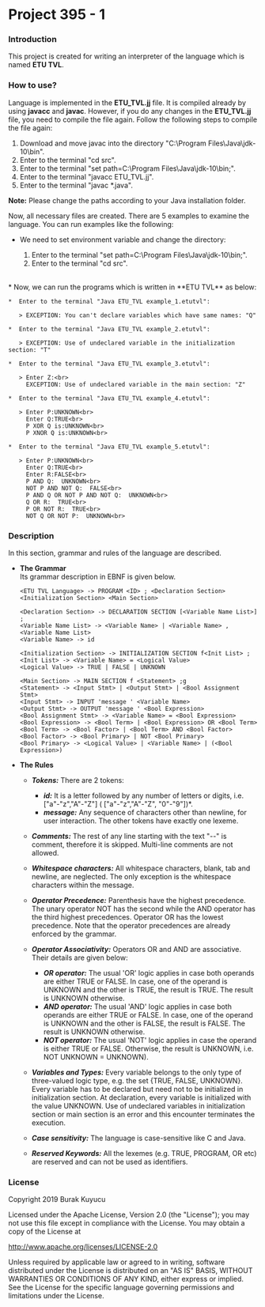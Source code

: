 Project 395 - 1
===============

### Introduction
This project is created for writing an interpreter of the language which is named **ETU TVL**. 

### How to use?

Language is implemented in the **ETU_TVL.jj** file. It is compiled already by using **javacc** and **javac**. However, if you do any changes in the **ETU_TVL.jj** file, you need to compile the file again. Follow the following steps to compile the file again:

1) Download and move javac into the directory "C:\Program Files\Java\jdk-10\bin".<br>
2) Enter to the terminal "cd src".<br>
3) Enter to the terminal "set path=C:\Program Files\Java\jdk-10\bin;".<br>
4) Enter to the terminal "javacc ETU_TVL.jj".<br>
5) Enter to the terminal "javac *.java".<br>

**Note:** Please change the paths according to your Java installation folder.

Now, all necessary files are created. There are 5 examples to examine the language. You can run examples like the following:

* We need to set environment variable and change the directory:

    1) Enter to the terminal "set path=C:\Program Files\Java\jdk-10\bin;".<br>
    2) Enter to the terminal "cd src".<br>
<br>
* Now, we can run the programs which is written in **ETU TVL** as below:

    *  Enter to the terminal "Java ETU_TVL example_1.etutvl":

       > EXCEPTION: You can't declare variables which have same names: "Q"
    
    *  Enter to the terminal "Java ETU_TVL example_2.etutvl":
    
       > EXCEPTION: Use of undeclared variable in the initialization section: "T"
    
    *  Enter to the terminal "Java ETU_TVL example_3.etutvl":
    
       > Enter Z:<br>
         EXCEPTION: Use of undeclared variable in the main section: "Z"
    
    *  Enter to the terminal "Java ETU_TVL example_4.etutvl":
    
       > Enter P:UNKNOWN<br>
         Enter Q:TRUE<br>
         P XOR Q is:UNKNOWN<br>
         P XNOR Q is:UNKNOWN<br>
    
    *  Enter to the terminal "Java ETU_TVL example_5.etutvl":
    
       > Enter P:UNKNOWN<br>
         Enter Q:TRUE<br>
         Enter R:FALSE<br>
         P AND Q:  UNKNOWN<br>
         NOT P AND NOT Q:  FALSE<br>
         P AND Q OR NOT P AND NOT Q:  UNKNOWN<br>
         Q OR R:  TRUE<br>
         P OR NOT R:  TRUE<br>
         NOT Q OR NOT P:  UNKNOWN<br>

### Description
In this section, grammar and rules of the language are described.

* **The Grammar**<br>
  Its grammar description in EBNF is given below.
  
  `<ETU TVL Language> -> PROGRAM <ID> ; <Declaration Section> <Initialization Section> <Main Section>`<br>
  
  `<Declaration Section> -> DECLARATION SECTION [<Variable Name List>] ;`<br>
  `<Variable Name List> -> <Variable Name> | <Variable Name> , <Variable Name List>`<br>
  `<Variable Name> -> id `<br>
  
  `<Initialization Section> -> INITIALIZATION SECTION f<Init List> ;`<br>
  `<Init List> -> <Variable Name> = <Logical Value>`<br>
  `<Logical Value> -> TRUE | FALSE | UNKNOWN`<br>
  
  `<Main Section> -> MAIN SECTION f <Statement> ;g`<br>
  `<Statement> -> <Input Stmt> | <Output Stmt> | <Bool Assignment Stmt>`<br>
  `<Input Stmt> -> INPUT 'message ' <Variable Name>`<br>
  `<Output Stmt> -> OUTPUT 'message ' <Bool Expression>`<br>
  `<Bool Assignment Stmt> -> <Variable Name> = <Bool Expression>`<br>
  `<Bool Expression> -> <Bool Term> | <Bool Expression> OR <Bool Term>`<br>
  `<Bool Term> -> <Bool Factor> | <Bool Term> AND <Bool Factor>`<br>
  `<Bool Factor> -> <Bool Primary> | NOT <Bool Primary>`<br>
  `<Bool Primary> -> <Logical Value> | <Variable Name> | (<Bool Expression>)`<br>

* **The Rules**

    * _**Tokens:**_ There are 2 tokens:
    
      * _**id:**_ It is a letter followed by any number of letters or digits, i.e. ["a"-"z","A"-"Z"] ( ["a"-"z","A"-"Z", "0"-"9"])*.
      * _**message:**_ Any sequence of characters other than newline, for user interaction. The other tokens have exactly one lexeme.
    
    * _**Comments:**_ The rest of any line starting with the text "--" is comment, therefore it is skipped. Multi-line comments are not allowed.
    
    * _**Whitespace characters:**_ All whitespace characters, blank, tab and newline, are neglected. The only exception is the whitespace characters within the message.
    
    * _**Operator Precedence:**_ Parenthesis have the highest precedence. The unary operator NOT has the second while the AND operator has the third highest precedences. Operator OR has the lowest precedence. Note that the operator precedences are already enforced by the grammar.
    
    * _**Operator Associativity:**_ Operators OR and AND are associative. Their details are given below:
    
      * _**OR operator:**_ The usual 'OR' logic applies in case both operands are either TRUE or FALSE. In case, one of the operand is UNKNOWN and the other is TRUE, the result is TRUE. The result is UNKNOWN otherwise.
      * _**AND operator:**_ The usual 'AND' logic applies in case both operands are either TRUE or FALSE. In case, one of the operand is UNKNOWN and the other is FALSE, the result is FALSE. The result is UNKNOWN otherwise.
      * _**NOT operator:**_ The usual 'NOT' logic applies in case the operand is either TRUE or FALSE. Otherwise, the result is UNKNOWN, i.e. NOT UNKNOWN = UNKNOWN).
    
    * _**Variables and Types:**_ Every variable belongs to the only type of three-valued logic type, e.g. the set {TRUE, FALSE, UNKNOWN}. Every variable has to be declared but need not to be initialized in initialization section. At declaration, every variable is initialized with the value UNKNOWN. Use of undeclared variables in initialization section or main section is an error and this encounter terminates the execution.
    
    * _**Case sensitivity:**_ The language is case-sensitive like C and Java.
    
    * _**Reserved Keywords:**_ All the lexemes (e.g. TRUE, PROGRAM, OR etc) are reserved and can not be used as identifiers.

### License
Copyright 2019 Burak Kuyucu

Licensed under the Apache License, Version 2.0 (the "License");
you may not use this file except in compliance with the License.
You may obtain a copy of the License at

http://www.apache.org/licenses/LICENSE-2.0

Unless required by applicable law or agreed to in writing, software
distributed under the License is distributed on an "AS IS" BASIS,
WITHOUT WARRANTIES OR CONDITIONS OF ANY KIND, either express or implied.
See the License for the specific language governing permissions and
limitations under the License.



